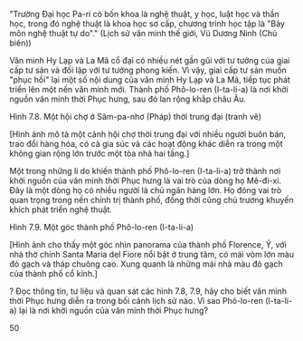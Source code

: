 "Trường Đại học Pa-ri có bốn khoa là nghệ thuật, y học, luật học và thần học, trong đó nghệ thuật là khoa học sơ cấp, chương trình học tập là "Bảy môn nghệ thuật tự do"."
(Lịch sử văn minh thế giới, Vũ Dương Ninh (Chủ biên))

Văn minh Hy Lạp và La Mã cổ đại có nhiều nét gần gũi với tư tưởng của giai cấp tư sản và đối lập với tư tưởng phong kiến. Vì vậy, giai cấp tư sản muốn "phục hồi" lại một số nội dung của văn minh Hy Lạp và La Mã, tiếp tục phát triển lên một nền văn minh mới. Thành phố Phô-lo-ren (I-ta-li-a) là nơi khởi nguồn văn minh thời Phục hưng, sau đó lan rộng khắp châu Âu.

Hình 7.8. Một hội chợ ở Sâm-pa-nhơ (Pháp) thời trung đại (tranh vẽ)

[Hình ảnh mô tả một cảnh hội chợ thời trung đại với nhiều người buôn bán, trao đổi hàng hóa, có cả gia súc và các hoạt động khác diễn ra trong một không gian rộng lớn trước một tòa nhà hai tầng.]

Một trong những lí do khiến thành phố Phô-lo-ren (I-ta-li-a) trở thành nơi khởi nguồn của văn minh thời Phục hưng là vai trò của dòng họ Mê-đi-xi. Đây là một dòng họ có nhiều người là chủ ngân hàng lớn. Họ đóng vai trò quan trọng trong nền chính trị thành phố, đồng thời cũng chủ trương khuyến khích phát triển nghệ thuật.

Hình 7.9. Một góc thành phố Phô-lo-ren (I-ta-li-a)

[Hình ảnh cho thấy một góc nhìn panorama của thành phố Florence, Ý, với nhà thờ chính Santa Maria del Fiore nổi bật ở trung tâm, có mái vòm lớn màu đỏ gạch và tháp chuông cao. Xung quanh là những mái nhà màu đỏ gạch của thành phố cổ kính.]

? Đọc thông tin, tư liệu và quan sát các hình 7.8, 7.9, hãy cho biết văn minh thời Phục hưng diễn ra trong bối cảnh lịch sử nào. Vì sao Phô-lo-ren (I-ta-li-a) lại là nơi khởi nguồn của văn minh thời Phục hưng?

50